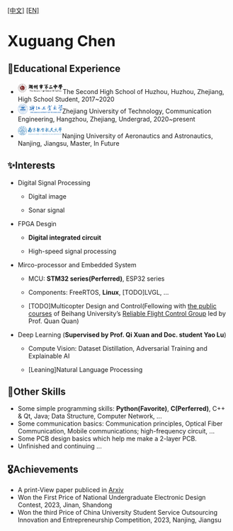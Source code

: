 [\[中文\]](public_docs/AboutMe_ZH.md)   [\[EN\]](public_docs/AboutMe_EN.md)

# <big>Xuguang Chen</big>

## 🏫Educational Experience

* <img src="..\_media\hzez.png" alt="hzez" style="zoom:31.5%;" />The Second High School of Huzhou, Huzhou, Zhejiang, High School Student, 2017~2020
* <img src="..\_media\zjut.png" alt="zjut" style="zoom: 10.7%;" />Zhejiang University of Technology, Communication Engineering, Hangzhou, Zhejiang, Undergrad, 2020~present
* <img src="..\_media\nuaa.png" alt="nuaa" style="zoom: 40%;" />Nanjing University of Aeronautics and Astronautics, Nanjing, Jiangsu, Master, In Future

## ✨Interests

* Digital Signal Processing

  * Digital image

  * Sonar signal

* FPGA Desgin

  * **Digital integrated circuit**

  * High-speed signal processing

* Mirco-processor and Embedded System

  * MCU: **STM32 series(Perferred)**, ESP32 series

  * Components: FreeRTOS, **Linux**, [TODO]LVGL, ...

  * [TODO]Multicopter Design and Control(Fellowing with [the public courses](https://rfly.buaa.edu.cn/course.html) of Beihang University’s [Reliable Flight Control Group](https://rfly.buaa.edu.cn/index.html#/home) led by Prof. Quan Quan)

* Deep Learning (**Supervised by Prof. Qi Xuan and Doc. student Yao Lu**)

  * Compute Vision: Dataset Distillation, Adversarial Training and Explainable AI

  * [Leaning]Natural Language Processing

## 🔆Other Skills

* Some simple programming skills: **Python(Favorite)**, **C(Perferred)**, C++ & Qt, Java; Data Structure, Computer Network, ...
* Some communication basics: Communication principles, Optical Fiber Communication, Mobile communications; high-frequency circuit, ...
* Some PCB design basics which help me make a 2-layer PCB.
* Unfinished and continuing ...

## 🎖Achievements

* A print-View paper publiced in [Arxiv](https://arxiv.org/abs/2310.03295)
* Won the First Price of National Undergraduate Electronic Design Contest, 2023, Jinan, Shandong
* Won the third Price of China University Student Service Outsourcing Innovation and Entrepreneurship Competition, 2023, Nanjing, Jiangsu
